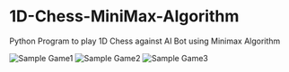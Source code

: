 # 1D-Chess-MiniMax-Algorithm
Python Program to play 1D Chess against AI Bot using Minimax Algorithm

![Sample Game1](https://github.com/Kamalpreet119/1D-Chess-MiniMax-Algorithm/assets/128127226/8afa634d-242b-48e1-9031-7587c5b498b6)
![Sample Game2](https://github.com/Kamalpreet119/1D-Chess-MiniMax-Algorithm/assets/128127226/fb00a003-d932-448d-a60e-7d867af69578)
![Sample Game3](https://github.com/Kamalpreet119/1D-Chess-MiniMax-Algorithm/assets/128127226/c55248a6-82f4-4077-9f8e-100ed3b58d8d)
